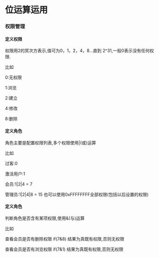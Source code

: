 # 位运算运用

### 权限管理

#### 定义权限
权限用2的冥次方表示,值可为0，1，2，4，8...直到 2^31,一般0表示没有任何权限.

比如

0:无权限

1:浏览

2:建立

4:修改

8:删除


#### 定义角色
角色主要是配置权限列表,多个权限使用|(或)运算

比如

过客:0

激活用户:1

会员:1|2|4 = 7

管理员:1|2|4|8 = 15  也可以使用0xFFFFFFFF全部权限(包括以后设置的权限)


#### 定义角色
判断角色是否含有某项权限,使用&(与)运算

比如

查看会员是否有删除权限 if(7&8) 结果为真既有权限,否则无权限

查看会员是否有浏览权限 if(7&1) 结果为真既有权限,否则无权限